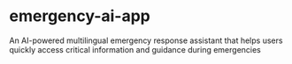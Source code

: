 # emergency-ai-app
An AI-powered multilingual emergency response assistant that helps users quickly access critical information and guidance during emergencies
